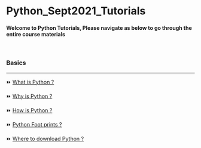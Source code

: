 # Python_Sept2021_Tutorials

#### Welcome to Python Tutorials, Please navigate as below to go through the entire course materials

&nbsp;

### Basics

---

:fast_forward: [What is Python ?](/Basics/1_what_is.md)

:fast_forward: [Why is Python ?](/Basics/2_why_is.md)

:fast_forward: [How is Python ?](/Basics/3_how_is.md)

:fast_forward: [Python Foot prints ?](/Basics/4_footprints.md)

:fast_forward: [Where to download Python ?](/Basics/5_where_to.md)
